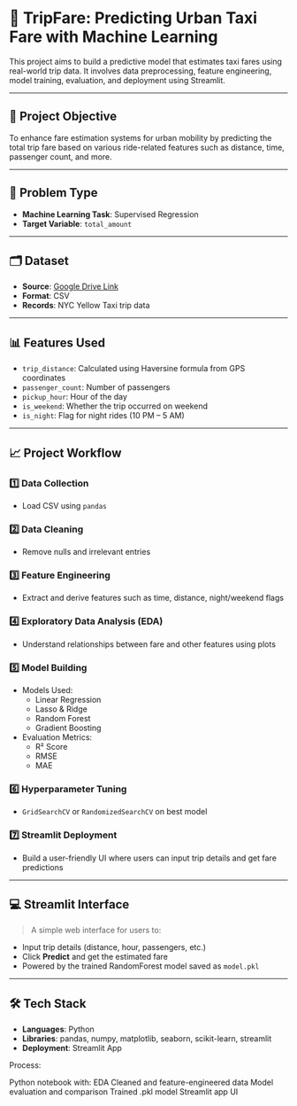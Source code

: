 # 🚕 TripFare: Predicting Urban Taxi Fare with Machine Learning

This project aims to build a predictive model that estimates taxi fares using real-world trip data. It involves data preprocessing, feature engineering, model training, evaluation, and deployment using Streamlit.

---

## 📌 Project Objective

To enhance fare estimation systems for urban mobility by predicting the total trip fare based on various ride-related features such as distance, time, passenger count, and more.

---

## 🧠 Problem Type

- **Machine Learning Task**: Supervised Regression
- **Target Variable**: `total_amount`

---

## 🗂 Dataset

- **Source**: [Google Drive Link](https://drive.google.com/file/d/1VUb9ucTsroGDBOPcwpOfXwzDi-rd4wqQ/view?usp=sharing)
- **Format**: CSV
- **Records**: NYC Yellow Taxi trip data

---

## 📊 Features Used

- `trip_distance`: Calculated using Haversine formula from GPS coordinates  
- `passenger_count`: Number of passengers  
- `pickup_hour`: Hour of the day  
- `is_weekend`: Whether the trip occurred on weekend  
- `is_night`: Flag for night rides (10 PM – 5 AM)

---

## 📈 Project Workflow

### 1️⃣ Data Collection
- Load CSV using `pandas`

### 2️⃣ Data Cleaning
- Remove nulls and irrelevant entries

### 3️⃣ Feature Engineering
- Extract and derive features such as time, distance, night/weekend flags

### 4️⃣ Exploratory Data Analysis (EDA)
- Understand relationships between fare and other features using plots

### 5️⃣ Model Building
- Models Used:
  - Linear Regression
  - Lasso & Ridge
  - Random Forest
  - Gradient Boosting
- Evaluation Metrics:
  - R² Score
  - RMSE
  - MAE

### 6️⃣ Hyperparameter Tuning
- `GridSearchCV` or `RandomizedSearchCV` on best model

### 7️⃣ Streamlit Deployment
- Build a user-friendly UI where users can input trip details and get fare predictions

---

## 💻 Streamlit Interface

> A simple web interface for users to:
- Input trip details (distance, hour, passengers, etc.)
- Click **Predict** and get the estimated fare
- Powered by the trained RandomForest model saved as `model.pkl`

---

## 🛠 Tech Stack

- **Languages**: Python
- **Libraries**: pandas, numpy, matplotlib, seaborn, scikit-learn, streamlit
- **Deployment**: Streamlit App

Process: 

Python notebook with:
EDA
Cleaned and feature-engineered data
Model evaluation and comparison
Trained .pkl model
Streamlit app UI


